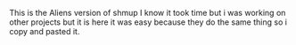 This is the Aliens version of shmup I know it took time but i was working on other projects
but it is here it was easy because they do the same thing so i copy and pasted it.

